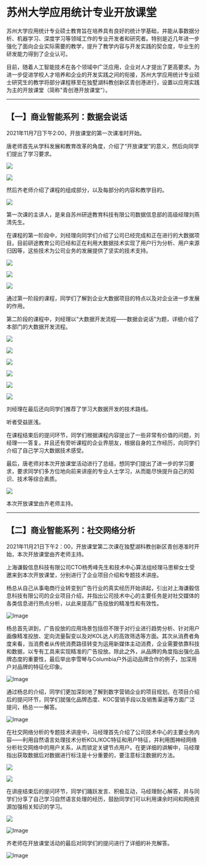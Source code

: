 # 苏州大学应用统计专业开放课堂

苏州大学应用统计专业硕士教育旨在培养具有良好的统计学基础，并能从事数据分析、机器学习、深度学习等领域工作的专业开发者和研究者。特别是近几年进一步强化了面向企业实际需要的教学，提升了教学内容与开发实践的契合度，毕业生的研发能力得到了企业认可。

目前，随着人工智能技术在各个领域中广泛应用，企业对人才提出了更高要求。为进一步促进学校人才培养和企业的开发实践之间的衔接，苏州大学应用统计专业硕士研究生的教学将部分课程移至在独墅湖科教创新区青创港进行，设置以应用实践为主的开放课堂（简称"青创港开放课堂"）。

----

## 【一】商业智能系列：数据会说话

2021年11月7日下午2:00，开放课堂的第一次课准时开始。

唐老师首先从学科发展和教育改革的角度，介绍了“开放课堂”的意义，然后向同学们提出了学习要求。

![](http://math.itdiffer.com/images/images/2021-11-8/1636332288726-001.jpeg)

![](http://math.itdiffer.com/images/images/2021-11-8/1636333000266-WechatIMG33.jpeg)

然后齐老师介绍了课程的组成部分，以及每部分的内容和教学目的。

![](http://math.itdiffer.com/images/images/2021-11-8/1636332412142-002.jpeg)

第一次课的主讲人，是来自苏州研途教育科技有限公司数据信息部的高级经理刘燕清先生。

在课程的第一阶段中，刘经理向同学们介绍了公司已经完成和正在进行的大数据项目。目前研途教育公司已经和正在利用大数据技术实现了用户行为分析、用户来源归因等，这些技术为公司业务的发展提供了坚实的技术支持。

![](http://math.itdiffer.com/images/images/2021-11-8/1636333078871-WechatIMG29.jpeg)

![](http://math.itdiffer.com/images/images/2021-11-8/1636333163023-WechatIMG24.jpeg)

![](http://math.itdiffer.com/images/images/2021-11-8/1636333361222-WechatIMG19.jpeg)

通过第一阶段的课程，同学们了解到企业大数据项目的特点以及对企业进一步发展的作用。

第二阶段的课程中，刘经理以“大数据开发流程——数据会说话”为题，详细介绍了本部门的大数据开发流程。

![](http://math.itdiffer.com/images/images/2021-11-8/1636333881760-WechatIMG20.jpeg)

![](http://math.itdiffer.com/images/images/2021-11-8/1636333636915-WechatIMG13.jpeg)

![](http://math.itdiffer.com/images/images/2021-11-8/1636333680789-WechatIMG12.jpeg)

![](http://math.itdiffer.com/images/images/2021-11-8/1636333720618-WechatIMG9.jpeg)

![](http://math.itdiffer.com/images/images/2021-11-8/1636333760398-WechatIMG8.jpeg)

![](http://math.itdiffer.com/images/images/2021-11-8/1636333810802-WechatIMG3.jpeg)

刘经理在最后还向同学们推荐了学习大数据开发的技术路线。

听者受益匪浅。

在课程结束后的提问环节，同学们根据课程内容提出了一些非常有价值的问题，刘经理一一答复。并且还有旁听课程的企业界朋友，根据自身的工作经历，向同学们介绍了自己学习大数据技术感受。

最后，唐老师对本次开放课堂活动进行了总结，想同学们提出了进一步的学习要求，要求同学们多方位地向前来讲座的专业人士学习，从而能尽快提升自己的知识、技术等综合素质。

![](./images/001.jpeg)

本次开放课堂由齐老师主持。

----

## 【二】商业智能系列：社交网络分析

2021年11月21日下午2：00，开放课堂第二次课在独墅湖科教创新区青创港准时开始，本次开放课堂由齐老师主持。

上海谦毅信息科技有限公司CTO杨秀峰先生和技术中心算法组经理马思柳女士受邀来到本次开放课堂，分别进行了企业项目介绍和专题技术讲座。

杨总从自己从事电商行业转变到广告行业的真实经历开始讲起，引出对上海谦毅信息科技有限公司的企业项目介绍，并指出公司技术中心的主要任务是对社交媒体的各类信息进行热点分析，以此来提高广告投放的精准性和有效性。

![Image](./images/p8.png)

杨总首先讲到，广告投放的应用场景包括但不限于对行业进行趋势分析、针对用户画像精准投放、定向流量裂变以及对KOL达人的高效筛选等方面。其次从消费者角度来看，当消费者从传统消费路径转变为运用新媒体主动消费，企业需要依靠科技和数据，以专有工具来实现精准的广告投放。除此之外，从品牌的角度指出强化品牌态度的重要性，最后举出李雪琴与Columbia户外运动品牌合作的例子，加深用户对品牌的特征化印象。

![Image](./images/p7.png)

通过杨总的介绍，同学们更加深刻地了解到数字营销企业的项目规划。在项目介绍后的提问环节，同学们就强化品牌态度、KOC营销手段以及销售渠道等方面广泛提问，杨总一一解答。

![Image](./images/p6.png)

在社交网络分析的专题技术讲座中，马经理首先介绍了公司技术中心的主要业务内容——利用自然语言处理技术分析KOL/KOC特征和用户特征，并利用图神经网络分析社交网络中的用户关系，从而锁定关键节点用户。在更详细的讲解中，马经理指出获取数据后对数据进行标注是十分重要的，要注意标注数据的方法。

![](./images/p4.png)

![](./images/p5.png)

在讲座结束后的提问环节，同学们踊跃发言、积极互动，马经理耐心解答，并与同学们分享了自己学习自然语言处理的经历，鼓励同学们可以利用课余时间和网络资源加强相关知识的学习。

![](./images/p3.png)

![Image](./images/p2.png)

齐老师在开放课堂活动的最后对同学们的提问进行了详细的补充解答。

![Image](./images/p1.png)

